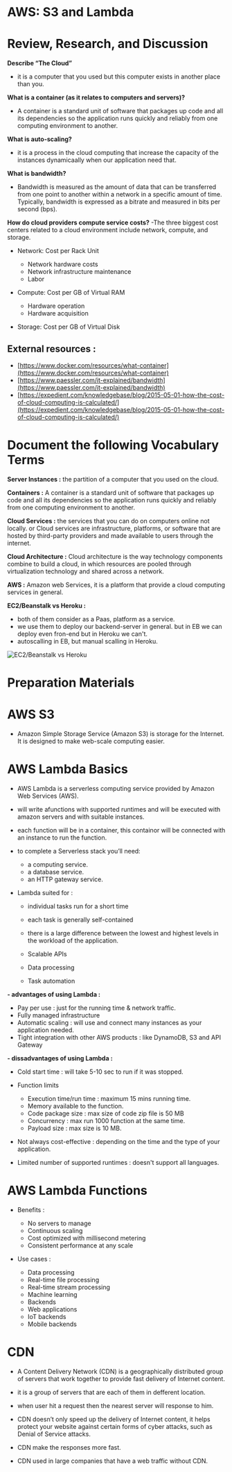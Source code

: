 # AWS: S3 and Lambda

# Review, Research, and Discussion

**Describe “The Cloud”**

- it is a computer that you used but this computer exists in another place than you.

**What is a container (as it relates to computers and servers)?**

- A container is a standard unit of software that packages up code and all its dependencies so the application runs quickly and reliably from one computing environment to another.

**What is auto-scaling?**

- it is a process in the cloud computing that increase the capacity of the instances dynamicaally when our application need that.

**What is bandwidth?**

- Bandwidth is measured as the amount of data that can be transferred from one point to another within a network in a specific amount of time. Typically, bandwidth is expressed as a bitrate and measured in bits per second (bps).

**How do cloud providers compute service costs?**
-The three biggest cost centers related to a cloud environment include network, compute, and storage.

- Network: Cost per Rack Unit

  - Network hardware costs
  - Network infrastructure maintenance
  - Labor

- Compute: Cost per GB of Virtual RAM

  - Hardware operation
  - Hardware acquisition

- Storage: Cost per GB of Virtual Disk

## External resources :

- [https://www.docker.com/resources/what-container](https://www.docker.com/resources/what-container)
- [https://www.paessler.com/it-explained/bandwidth](https://www.paessler.com/it-explained/bandwidth)
- [https://expedient.com/knowledgebase/blog/2015-05-01-how-the-cost-of-cloud-computing-is-calculated/](https://expedient.com/knowledgebase/blog/2015-05-01-how-the-cost-of-cloud-computing-is-calculated/)

# Document the following Vocabulary Terms

**Server Instances :** the partition of a computer that you used on the cloud.

**Containers :** A container is a standard unit of software that packages up code and all its dependencies so the application runs quickly and reliably from one computing environment to another.

**Cloud Services :** the services that you can do on computers online not locally.
or Cloud services are infrastructure, platforms, or software that are hosted by third-party providers and made available to users through the internet.

**Cloud Architecture :** Cloud architecture is the way technology components combine to build a cloud, in which resources are pooled through virtualization technology and shared across a network.

**AWS :** Amazon web Services, it is a platform that provide a cloud computing services in general.

**EC2/Beanstalk vs Heroku :**

- both of them consider as a Paas, platform as a service.
- we use them to deploy our backend-server in general. but in EB we can deploy even fron-end but in Heroku we can't.
- autoscalling in EB, but manual scalling in Heroku.

![EC2/Beanstalk vs Heroku](https://cdn.hackernoon.com/hn-images/1*WlcxsHxXMK9qcQyKYNa6XQ.png)

# Preparation Materials

# AWS S3

- Amazon Simple Storage Service (Amazon S3) is storage for the Internet. It is designed to make web-scale computing easier.

# AWS Lambda Basics

- AWS Lambda is a serverless computing service provided by Amazon Web Services (AWS).

- will write afunctions with supported runtimes and will be executed with amazon servers and with suitable instances.

- each function will be in a container, this containor will be connected with an instance to run the function.

- to complete a Serverless stack you’ll need:

  - a computing service.
  - a database service.
  - an HTTP gateway service.

- Lambda suited for :

  - individual tasks run for a short time
  - each task is generally self-contained
  - there is a large difference between the lowest and highest levels in the workload of the application.

  - Scalable APIs
  - Data processing
  - Task automation

**- advantages of using Lambda :**

- Pay per use : just for the running time & network traffic.
- Fully managed infrastructure
- Automatic scaling : will use and connect many instances as your application needed.
- Tight integration with other AWS products : like DynamoDB, S3 and API Gateway

**- dissadvantages of using Lambda :**

- Cold start time : will take 5-10 sec to run if it was stopped.

- Function limits

  - Execution time/run time : maximum 15 mins running time.
  - Memory available to the function.
  - Code package size : max size of code zip file is 50 MB
  - Concurrency : max run 1000 function at the same time.
  - Payload size : max size is 10 MB.

- Not always cost-effective : depending on the time and the type of your application.

- Limited number of supported runtimes : doesn't support all languages.

# AWS Lambda Functions

- Benefits :

  - No servers to manage
  - Continuous scaling
  - Cost optimized with millisecond metering
  - Consistent performance at any scale

- Use cases :

  - Data processing
  - Real-time file processing
  - Real-time stream processing
  - Machine learning
  - Backends
  - Web applications
  - IoT backends
  - Mobile backends

# CDN

- A Content Delivery Network (CDN) is a geographically distributed group of servers that work together to provide fast delivery of Internet content.

- it is a group of servers that are each of them in defferent location.
- when user hit a request then the nearest server will response to him.

- CDN doesn’t only speed up the delivery of Internet content, it helps protect your website against certain forms of cyber attacks, such as Denial of Service attacks.

- CDN make the responses more fast.
- CDN used in large companies that have a web traffic without CDN.

